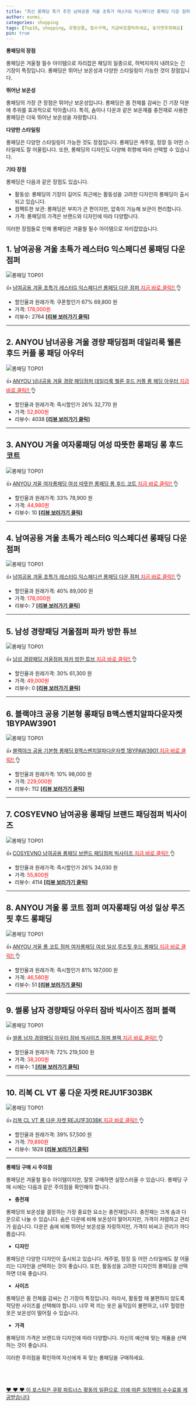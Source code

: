 ```yaml
---
title: "최신 롱패딩 특가 추천 남여공용 겨울 초특가 레스터G 익스페디션 롱패딩 다운 점퍼 비교 장점"
author: eunmi.
categories: shopping
tags: [Top10, shopping, 유행상품, 필수구매, 지금바로클릭하세요, 놓치면후회해요]
pin: true
---
```

**롱패딩의 장점**

롱패딩은 겨울철 필수 아이템으로 자리잡은 패딩의 일종으로, 허벅지까지 내려오는 긴 기장이 특징입니다. 롱패딩은 뛰어난 보온성과 다양한 스타일링이 가능한 것이 장점입니다.

**뛰어난 보온성**

롱패딩의 가장 큰 장점은 뛰어난 보온성입니다. 롱패딩은 몸 전체를 감싸는 긴 기장 덕분에 추위를 효과적으로 막아줍니다. 특히, 솜이나 다운과 같은 보온재를 충전재로 사용한 롱패딩은 더욱 뛰어난 보온성을 자랑합니다.

**다양한 스타일링**

롱패딩은 다양한 스타일링이 가능한 것도 장점입니다. 롱패딩은 캐주얼, 정장 등 어떤 스타일에도 잘 어울립니다. 또한, 롱패딩의 디자인도 다양해 취향에 따라 선택할 수 있습니다.

**기타 장점**

롱패딩은 다음과 같은 장점도 있습니다.

* 활동성: 롱패딩의 기장이 길어도 최근에는 활동성을 고려한 디자인의 롱패딩이 출시되고 있습니다.
* 컴팩트한 보관: 롱패딩은 부피가 큰 편이지만, 압축이 가능해 보관이 편리합니다.
* 가격: 롱패딩의 가격은 브랜드와 디자인에 따라 다양합니다.

이러한 장점들로 인해 롱패딩은 겨울철 필수 아이템으로 자리잡았습니다.

   

## 1. 남여공용 겨울 초특가 레스터G 익스페디션 롱패딩 다운 점퍼

![롱패딩 TOP01](https://thumbnail8.coupangcdn.com/thumbnails/remote/230x230ex/image/vendor_inventory/fabc/5c8faa82404ddd2a0a4d23d86ae5591bf1a3be253f274c2f4ab3aadfa85b.jpg)


👍 [남여공용 겨울 초특가 레스터G 익스페디션 롱패딩 다운 점퍼 <font color=red> 지금 바로 클릭!! </font> ](https://link.coupang.com/re/AFFSDP?lptag=AF3617701&subid=GithubCoopas&pageKey=7668933348&traceid=V0-153&itemId=20452522917&vendorItemId=87589771916) 👌 


- 할인율과 원래가격: 쿠폰할인가 67%  69,800   원
- 가격: <span style='color:red'>178,000원</span>
- 리뷰수: 2764  [**[리뷰 보러가기 클릭]**](https://link.coupang.com/re/AFFSDP?lptag=AF3617701&subid=GithubCoopas&pageKey=7668933348&traceid=V0-153&itemId=20452522917&vendorItemId=87589771916)

---


   

## 2. ANYOU 남녀공용 겨울 경량 패딩점퍼 데일리룩 웰론 후드 커플 롱 패딩 아우터

![롱패딩 TOP01](https://thumbnail8.coupangcdn.com/thumbnails/remote/230x230ex/image/vendor_inventory/9823/4cd3f7819e0af0ba2febdbdf0788e5208474fa18903771cea776c57eb0a9.jpg)


👍 [ANYOU 남녀공용 겨울 경량 패딩점퍼 데일리룩 웰론 후드 커플 롱 패딩 아우터 <font color=red> 지금 바로 클릭!! </font> ](https://link.coupang.com/re/AFFSDP?lptag=AF3617701&subid=GithubCoopas&pageKey=7645697275&traceid=V0-153&itemId=20329094842&vendorItemId=87449359003) 👌 


- 할인율과 원래가격: 즉시할인가 26%  32,770   원
- 가격: <span style='color:red'>52,800원</span>
- 리뷰수: 4038  [**[리뷰 보러가기 클릭]**](https://link.coupang.com/re/AFFSDP?lptag=AF3617701&subid=GithubCoopas&pageKey=7645697275&traceid=V0-153&itemId=20329094842&vendorItemId=87449359003)

---


   

## 3. ANYOU 겨울 여자롱패딩 여성 따뜻한 롱패딩 롱 후드 코트

![롱패딩 TOP01](https://thumbnail9.coupangcdn.com/thumbnails/remote/230x230ex/image/vendor_inventory/c0dc/730836c094c5d42161a2af9ea8f60688d7dd129d974394a805656160d0ab.jpg)


👍 [ANYOU 겨울 여자롱패딩 여성 따뜻한 롱패딩 롱 후드 코트 <font color=red> 지금 바로 클릭!! </font> ](https://link.coupang.com/re/AFFSDP?lptag=AF3617701&subid=GithubCoopas&pageKey=7558738978&traceid=V0-153&itemId=19908987711&vendorItemId=87247092572) 👌 


- 할인율과 원래가격: 33%  78,900   원
- 가격: <span style='color:red'>44,980원</span>
- 리뷰수: 10  [**[리뷰 보러가기 클릭]**](https://link.coupang.com/re/AFFSDP?lptag=AF3617701&subid=GithubCoopas&pageKey=7558738978&traceid=V0-153&itemId=19908987711&vendorItemId=87247092572)

---


   

## 4. 남여공용 겨울 초특가 레스터G 익스페디션 롱패딩 다운 점퍼

![롱패딩 TOP01](https://thumbnail8.coupangcdn.com/thumbnails/remote/230x230ex/image/vendor_inventory/fabc/5c8faa82404ddd2a0a4d23d86ae5591bf1a3be253f274c2f4ab3aadfa85b.jpg)


👍 [남여공용 겨울 초특가 레스터G 익스페디션 롱패딩 다운 점퍼 <font color=red> 지금 바로 클릭!! </font> ](https://link.coupang.com/re/AFFSDP?lptag=AF3617701&subid=GithubCoopas&pageKey=7668933348&traceid=V0-153&itemId=20452522911&vendorItemId=87589771878) 👌 


- 할인율과 원래가격: 40%  89,000   원
- 가격: <span style='color:red'>178,000원</span>
- 리뷰수: 7  [**[리뷰 보러가기 클릭]**](https://link.coupang.com/re/AFFSDP?lptag=AF3617701&subid=GithubCoopas&pageKey=7668933348&traceid=V0-153&itemId=20452522911&vendorItemId=87589771878)

---


   

## 5. 남성 경량패딩 겨울점퍼 파카 방한 튜브

![롱패딩 TOP01](https://thumbnail10.coupangcdn.com/thumbnails/remote/230x230ex/image/vendor_inventory/62ee/b4cb00173bdef73c7cd13dedef8da5e4cff7bfedff6a5b0f16460716268e.jpg)


👍 [남성 경량패딩 겨울점퍼 파카 방한 튜브 <font color=red> 지금 바로 클릭!! </font> ](https://link.coupang.com/re/AFFSDP?lptag=AF3617701&subid=GithubCoopas&pageKey=7666904025&traceid=V0-153&itemId=20441526413&vendorItemId=87522270439) 👌 


- 할인율과 원래가격: 30%  61,300   원
- 가격: <span style='color:red'>49,000원</span>
- 리뷰수: 0  [**[리뷰 보러가기 클릭]**](https://link.coupang.com/re/AFFSDP?lptag=AF3617701&subid=GithubCoopas&pageKey=7666904025&traceid=V0-153&itemId=20441526413&vendorItemId=87522270439)

---


   

## 6. 블랙야크 공용 기본형 롱패딩 B맥스벤치알파다운자켓 1BYPAW3901

![롱패딩 TOP01](https://thumbnail8.coupangcdn.com/thumbnails/remote/230x230ex/image/vendor_inventory/d442/8bedb3a2f0c51f001fe678ec5a74fc8aa33c6bbe1a1daf0deffcc0c82c52.jpg)


👍 [블랙야크 공용 기본형 롱패딩 B맥스벤치알파다운자켓 1BYPAW3901 <font color=red> 지금 바로 클릭!! </font> ](https://link.coupang.com/re/AFFSDP?lptag=AF3617701&subid=GithubCoopas&pageKey=7593060864&traceid=V0-153&itemId=20068711842&vendorItemId=87164527140) 👌 


- 할인율과 원래가격: 10%  98,000   원
- 가격: <span style='color:red'>229,000원</span>
- 리뷰수: 112  [**[리뷰 보러가기 클릭]**](https://link.coupang.com/re/AFFSDP?lptag=AF3617701&subid=GithubCoopas&pageKey=7593060864&traceid=V0-153&itemId=20068711842&vendorItemId=87164527140)

---


   

## 7. COSYEVNO 남여공용 롱패딩 브랜드 패딩점퍼 빅사이즈

![롱패딩 TOP01](https://thumbnail7.coupangcdn.com/thumbnails/remote/230x230ex/image/vendor_inventory/247e/0378fdcc51f49bf1d86c86d7b15dac9417d070fbaa881f54e06c52aafefd.jpg)


👍 [COSYEVNO 남여공용 롱패딩 브랜드 패딩점퍼 빅사이즈 <font color=red> 지금 바로 클릭!! </font> ](https://link.coupang.com/re/AFFSDP?lptag=AF3617701&subid=GithubCoopas&pageKey=6847738553&traceid=V0-153&itemId=16302230884&vendorItemId=87386127089) 👌 


- 할인율과 원래가격: 즉시할인가 26%  34,030   원
- 가격: <span style='color:red'>55,800원</span>
- 리뷰수: 4114  [**[리뷰 보러가기 클릭]**](https://link.coupang.com/re/AFFSDP?lptag=AF3617701&subid=GithubCoopas&pageKey=6847738553&traceid=V0-153&itemId=16302230884&vendorItemId=87386127089)

---


   

## 8. ANYOU 겨울 롱 코트 점퍼 여자롱패딩 여성 일상 루즈핏 후드 롱패딩

![롱패딩 TOP01](https://thumbnail8.coupangcdn.com/thumbnails/remote/230x230ex/image/vendor_inventory/8586/6b47d123f886cc11fe4ddc9a6f9173bf61bba09ea96502a94a751943d3af.jpg)


👍 [ANYOU 겨울 롱 코트 점퍼 여자롱패딩 여성 일상 루즈핏 후드 롱패딩 <font color=red> 지금 바로 클릭!! </font> ](https://link.coupang.com/re/AFFSDP?lptag=AF3617701&subid=GithubCoopas&pageKey=6914630388&traceid=V0-153&itemId=16676178612&vendorItemId=83859427579) 👌 


- 할인율과 원래가격: 즉시할인가 81%  167,000   원
- 가격: <span style='color:red'>46,580원</span>
- 리뷰수: 51  [**[리뷰 보러가기 클릭]**](https://link.coupang.com/re/AFFSDP?lptag=AF3617701&subid=GithubCoopas&pageKey=6914630388&traceid=V0-153&itemId=16676178612&vendorItemId=83859427579)

---


   

## 9. 썰롱 남자 경량패딩 아우터 잠바 빅사이즈 점퍼 블랙

![롱패딩 TOP01](https://thumbnail9.coupangcdn.com/thumbnails/remote/230x230ex/image/vendor_inventory/b641/478d7ba5f11ae0cb3ae3006e4179a0e0d3f58b18bce88ab945426a3cefe4.jpg)


👍 [썰롱 남자 경량패딩 아우터 잠바 빅사이즈 점퍼 블랙 <font color=red> 지금 바로 클릭!! </font> ](https://link.coupang.com/re/AFFSDP?lptag=AF3617701&subid=GithubCoopas&pageKey=7661782233&traceid=V0-153&itemId=20414655285&vendorItemId=87496030561) 👌 


- 할인율과 원래가격: 72%  219,500   원
- 가격: <span style='color:red'>38,200원</span>
- 리뷰수: 1  [**[리뷰 보러가기 클릭]**](https://link.coupang.com/re/AFFSDP?lptag=AF3617701&subid=GithubCoopas&pageKey=7661782233&traceid=V0-153&itemId=20414655285&vendorItemId=87496030561)

---


   

## 10. 리복 CL VT 롱 다운 자켓 REJU1F303BK

![롱패딩 TOP01](https://thumbnail9.coupangcdn.com/thumbnails/remote/230x230ex/image/vendor_inventory/645e/9e0f2524a7a5a2f7d97fcaa46fed6eac0a78402c854368bd23f32d80c9c4.jpg)


👍 [리복 CL VT 롱 다운 자켓 REJU1F303BK <font color=red> 지금 바로 클릭!! </font> ](https://link.coupang.com/re/AFFSDP?lptag=AF3617701&subid=GithubCoopas&pageKey=7275808772&traceid=V0-153&itemId=18565963460&vendorItemId=85703316332) 👌 


- 할인율과 원래가격: 39%  57,500   원
- 가격: <span style='color:red'>79,890원</span>
- 리뷰수: 1828  [**[리뷰 보러가기 클릭]**](https://link.coupang.com/re/AFFSDP?lptag=AF3617701&subid=GithubCoopas&pageKey=7275808772&traceid=V0-153&itemId=18565963460&vendorItemId=85703316332)

---
**롱패딩 구매 시 주의점**

롱패딩은 겨울철 필수 아이템이지만, 잘못 구매하면 실망스러울 수 있습니다. 롱패딩 구매 시에는 다음과 같은 주의점을 확인해야 합니다.

* **충전재**

롱패딩의 보온성을 결정하는 가장 중요한 요소는 충전재입니다. 충전재는 크게 솜과 다운으로 나눌 수 있습니다. 솜은 다운에 비해 보온성이 떨어지지만, 가격이 저렴하고 관리가 쉽습니다. 다운은 솜에 비해 뛰어난 보온성을 자랑하지만, 가격이 비싸고 관리가 까다롭습니다.

* **디자인**

롱패딩은 다양한 디자인이 출시되고 있습니다. 캐주얼, 정장 등 어떤 스타일에도 잘 어울리는 디자인을 선택하는 것이 좋습니다. 또한, 활동성을 고려한 디자인의 롱패딩을 선택하면 더욱 좋습니다.

* **사이즈**

롱패딩은 몸 전체를 감싸는 긴 기장이 특징입니다. 따라서, 활동할 때 불편하지 않도록 적당한 사이즈를 선택해야 합니다. 너무 꽉 끼는 옷은 움직임이 불편하고, 너무 헐렁한 옷은 보온성이 떨어질 수 있습니다.

* **가격**

롱패딩의 가격은 브랜드와 디자인에 따라 다양합니다. 자신의 예산에 맞는 제품을 선택하는 것이 좋습니다.

이러한 주의점을 확인하여 자신에게 꼭 맞는 롱패딩을 구매하세요.<br><br><br><br><br> [ ❤ ❤ ❤ 이 포스팅은 쿠팡 파트너스 활동의 일환으로, 이에 따른 일정액의 수수료를 제공받습니다](https://link.coupang.com/a/bcEFyh)
